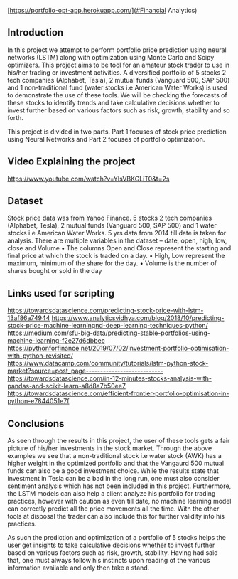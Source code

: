 
[https://portfolio-opt-app.herokuapp.com/](#Financial Analytics)

## Introduction
In this project we attempt to perform portfolio price prediction using neural networks (LSTM)
along with optimization using Monte Carlo and Scipy optimizers. This project aims to be tool for
an amateur stock trader to use in his/her trading or investment activities. A diversified portfolio
of 5 stocks 2 tech companies (Alphabet, Tesla), 2 mutual funds (Vanguard 500, SAP 500) and 1
non-traditional fund (water stocks i.e American Water Works) is used to demonstrate the use of
these tools. We will be checking the forecasts of these stocks to identify trends and take
calculative decisions whether to invest further based on various factors such as risk, growth,
stability and so forth.

This project is divided in two parts. Part 1 focuses of stock price prediction using Neural
Networks and Part 2 focuses of portfolio optimization. 

## Video Explaining the project
https://www.youtube.com/watch?v=YIsVBKGLiT0&t=2s

## Dataset
Stock price data was from Yahoo Finance. 5 stocks 2 tech companies (Alphabet, Tesla), 2 mutual
funds (Vanguard 500, SAP 500) and 1 water stocks i.e American Water Works. 5 yrs data from
2014 till date is taken for analysis. There are multiple variables in the dataset – date, open, high,
low, close and Volume
• The columns Open and Close represent the starting and final price at which the stock is
traded on a day.
• High, Low represent the maximum, minimum of the share for the day.
• Volume is the number of shares bought or sold in the day

## Links used for scripting
https://towardsdatascience.com/predicting-stock-price-with-lstm-13af86a74944
https://www.analyticsvidhya.com/blog/2018/10/predicting-stock-price-machine-learningnd-deep-learning-techniques-python/
https://medium.com/sfu-big-data/predicting-stable-portfolios-using-machine-learning-f2e27d6dbbec
https://pythonforfinance.net/2019/07/02/investment-portfolio-optimisation-with-python-revisited/
https://www.datacamp.com/community/tutorials/lstm-python-stock-market?source=post_page---------------------------
https://towardsdatascience.com/in-12-minutes-stocks-analysis-with-pandas-and-scikit-learn-a8d8a7b50ee7
https://towardsdatascience.com/efficient-frontier-portfolio-optimisation-in-python-e7844051e7f

## Conclusions
As seen through the results in this project, the user of these tools gets a fair picture of his/her investments
in the stock market. Through the above examples we see that a non-traditional stock i.e water
stock (AWK) has a higher weight in the optimized portfolio and that the Vangaurd 500 mutual
funds can also be a good investment choice. While the results state that investment in Tesla can
be a bad in the long run, one must also consider sentiment analysis which has not been included
in this project. Furthermore, the LSTM models can also help a client analyze his portfolio for
trading practices, however with caution as even till date, no machine learning model can
correctly predict all the price movements all the time. With the other tools at disposal the trader
can also include this for further validity into his practices.

As such the prediction and optimization of a portfolio of 5 stocks helps the user get insights to
take calculative decisions whether to invest further based on various factors such as risk, growth,
stability. Having had said that, one must always follow his instincts upon reading of the various
information available and only then take a stand.
